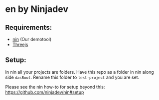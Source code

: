 # en by Ninjadev

## Requirements:
- [nin](http://www.github.com/ninjadev/nin) (Our demotool)
- [Threejs](http://threejs.org)

## Setup:
In nin all your projects are folders. Have this repo as a folder in nin along side `dasBoot`. Rename this folder to `test-project` and you are set.

Please see the nin how-to for setup beyond this: https://github.com/ninjadev/nin#setup

